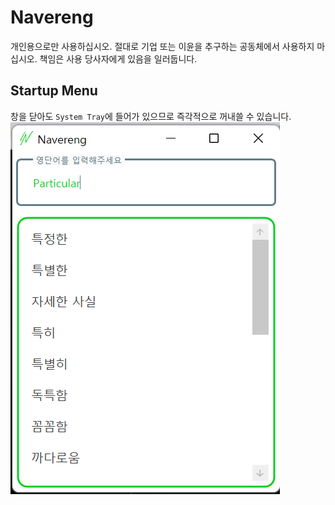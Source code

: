 # Navereng
개인용으로만 사용하십시오. 절대로 기업 또는 이윤을 추구하는 공동체에서 사용하지 마십시오. 책임은 사용 당사자에게 있음을 일러둡니다.  
## Startup Menu
창을 닫아도 ```System Tray```에 들어가 있으므로 즉각적으로 꺼내쓸 수 있습니다.  
![startup](startup.png)